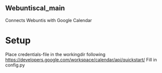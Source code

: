 ## Webuntiscal_main
Connects Webuntis with Google Calendar
# Setup
Place credentials-file in the workingdir following https://developers.google.com/workspace/calendar/api/quickstart/
Fill in config.py
